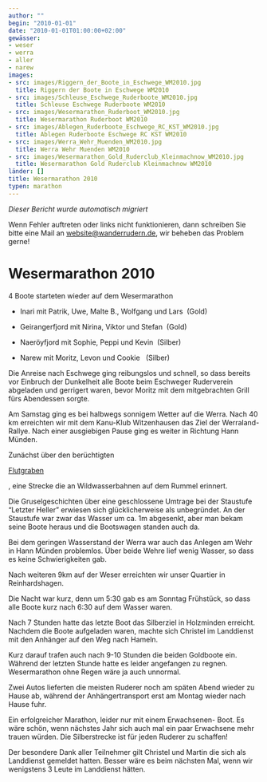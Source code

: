 ```yaml
---
author: ""
begin: "2010-01-01"
date: "2010-01-01T01:00:00+02:00"
gewässer:
- weser
- werra
- aller
- narew
images:
- src: images/Riggern_der_Boote_in_Eschwege_WM2010.jpg
  title: Riggern der Boote in Eschwege WM2010
- src: images/Schleuse_Eschwege_Ruderboote_WM2010.jpg
  title: Schleuse Eschwege Ruderboote WM2010
- src: images/Wesermarathon_Ruderboot_WM2010.jpg
  title: Wesermarathon Ruderboot WM2010
- src: images/Ablegen_Ruderboote_Eschwege_RC_KST_WM2010.jpg
  title: Ablegen Ruderboote Eschwege RC KST WM2010
- src: images/Werra_Wehr_Muenden_WM2010.jpg
  title: Werra Wehr Muenden WM2010
- src: images/Wesermarathon_Gold_Ruderclub_Kleinmachnow_WM2010.jpg
  title: Wesermarathon Gold Ruderclub Kleinmachnow WM2010
länder: []
title: Wesermarathon 2010
typen: marathon
---
```



*Dieser Bericht wurde automatisch migriert*

Wenn Fehler auftreten oder links nicht funktionieren, dann schreiben Sie bitte eine Mail an website@wanderrudern.de, wir beheben das Problem gerne!



# Wesermarathon 2010


4 Boote starteten wieder auf dem Wesermarathon

- Inari mit Patrik, Uwe, Malte B., Wolfgang und Lars  (Gold)

- Geirangerfjord mit Nirina, Viktor und Stefan  (Gold)

- Naeröyfjord mit Sophie, Peppi und Kevin  (Silber)

- Narew mit Moritz, Levon und Cookie   (Silber)

Die Anreise nach Eschwege ging reibungslos und schnell, so dass bereits vor Einbruch der Dunkelheit alle Boote beim Eschweger Ruderverein abgeladen und gerrigert waren, bevor Moritz mit dem mitgebrachten Grill fürs Abendessen sorgte.

Am Samstag ging es bei halbwegs sonnigem Wetter auf die Werra. Nach 40 km erreichten wir mit dem Kanu-Klub Witzenhausen das Ziel der Werraland- Rallye. Nach einer ausgiebigen Pause ging es weiter in Richtung Hann Münden.

Zunächst über den berüchtigten

[Flutgraben](/berichte/2010/wildwasser_werra_wm2010)

, eine Strecke die an Wildwasserbahnen auf dem Rummel erinnert.

Die Gruselgeschichten über eine geschlossene Umtrage bei der Staustufe “Letzter Heller” erwiesen sich glücklicherweise als unbegründet. An der Staustufe war zwar das Wasser um ca. 1m abgesenkt, aber man bekam seine Boote heraus und die Bootswagen standen auch da.

Bei dem geringen Wasserstand der Werra war auch das Anlegen am Wehr in Hann Münden problemlos. Über beide Wehre lief wenig Wasser, so dass es keine Schwierigkeiten gab.

Nach weiteren 9km auf der Weser erreichten wir unser Quartier in Reinhardshagen.

Die Nacht war kurz, denn um 5:30 gab es am Sonntag Frühstück, so dass alle Boote kurz nach 6:30 auf dem Wasser waren.

Nach 7 Stunden hatte das letzte Boot das Silberziel in Holzminden erreicht. Nachdem die Boote aufgeladen waren, machte sich Christel im Landdienst mit den Anhänger auf den Weg nach Hameln.

Kurz darauf trafen auch nach 9-10 Stunden die beiden Goldboote ein. Während der letzten Stunde hatte es leider angefangen zu regnen. Wesermarathon ohne Regen wäre ja auch unnormal.

Zwei Autos lieferten die meisten Ruderer noch am späten Abend wieder zu Hause ab, während der Anhängertransport erst am Montag wieder nach Hause fuhr.

Ein erfolgreicher Marathon, leider nur mit einem Erwachsenen- Boot. Es wäre schön, wenn nächstes Jahr sich auch mal ein paar Erwachsene mehr trauen würden. Die Silberstrecke ist für jeden Ruderer zu schaffen!

Der besondere Dank aller Teilnehmer gilt Christel und Martin die sich als Landdienst gemeldet hatten. Besser wäre es beim nächsten Mal, wenn wir wenigstens 3 Leute im Landdienst hätten.
